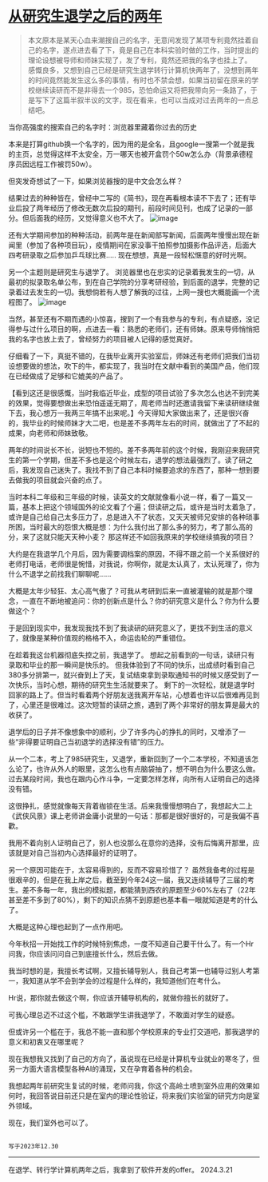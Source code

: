# [从研究生退学之后的两年](https://github.com/QiYongchuan/MyGitBlog/issues/84)


> 本文原本是某天心血来潮搜自己的名字，无意间发现了某项专利竟然挂着自己的名字，遂点进去看了下，竟是自己在本科实验时做的工作，当时提出的理论设想被导师和师妹实现了，发了专利，竟然还把我的名字也挂上了。  感慨良多，又想到自己已经是研究生退学转行计算机快两年了，没想到两年的时间竟然能发生这么多的事情，有时也不禁会想，如果当初留在原来的学校继续读研而不是非得去一个985，恐怕命运又将把我带向另一条路了，于是写下了这篇半叙半议的文字，现在看来，也可以当成对过去两年的一点总结吧。


当你高强度的搜索自己的名字时：浏览器里藏着你过去的历史

本来是打算github换一个名字的，因为用的是全名，且google一搜第一个就是我的主页，总觉得这样不太安全，万一哪天也被开盒罚个50w怎么办（背景承德程序员因远程工作被罚50w）。

但突发奇想试了一下，如果浏览器搜的是中文会怎么样？

结果过去的种种皆在，曾经中二写的《简书》，现在再看根本读不下去了；还有毕业后投了两年经历了修改无数次后投的期刊，前段时间见刊，也成了记录的一部分。但后面我的经历，又觉得意义也不大了。
![image](https://github.com/QiYongchuan/MyGitBlog/assets/105039020/8da432a0-ccb2-4320-b50a-c1de9142b81f)



还有大学期间参加的种种活动，前两年是在新闻部写新闻，后面两年慢慢出现在新闻里（参加了各种项目玩），疫情期间在家没事干拍照参加摄影作品评选，后面大四考研录取之后参加乒乓球比赛.....
现在想想，真是一段轻松惬意的好时光啊。


另一个主题则是研究生与退学了。
浏览器里也在忠实的记录着我发生的一切，从最初的拟录取名单公布，到在自己学院的分享考研经验，到后面的退学，完整的记录着过去发生的一切。我想倘若有人想了解我的过往，上网一搜也大概能画一个流程图了。
![image](https://github.com/QiYongchuan/MyGitBlog/assets/105039020/7631b38a-d703-44cc-875f-0753df059828)



当然，甚至还有不期而遇的小惊喜，搜到了一个有我参与的专利，有点疑惑，没记得参与过什么项目的啊，点进去一看：熟悉的老师们，还有师妹。原来导师悄悄把我的名字也放上去了，曾经努力的项目被人记得的感觉真好。



仔细看了一下，真挺不错的，在我毕业离开实验室后，师妹还有老师们把我们当初设想要做的想法，吹下的牛，都实现了，我当时在文献中看到的美国产品，他们现在已经做成了足够和它媲美的产品了。

【看到这还是很感慨，当时我临近毕业，成型的项目试验了多次怎么也达不到完美的效果，觉得要想做出来恐怕遥遥无期了，周老师当时还邀请我留下来读研继续做下去，我心想万一我两三年搞不出来呢。】今天得知大家做出来了，还是很兴奋的，我毕业的时候师妹才大二吧，也是差不多两年左右的时间，就做出了了不起的成果，向老师和师妹致敬。



两年的时间说长不长，说短也不短的。差不多两年前的这个时候，我刚迎来我研究生的第一个学期，但差不多也是这个时候左右，退学的想法最强烈了。读了研之后，我发现自己迷失了。我找不到了自己本科时候要追求的东西了，那种一想到要去做我的项目就会兴奋的点了。

当时本科二年级和三年级的时候，读英文的文献就像看小说一样，看了一篇又一篇，基本上把这个领域国外的论文看了个遍；但读研之后，或许是当时太着急了，或许是自己给自己太多压力了，总是进入不了状态，又天天被师兄安排的各种琐事所困，当时最大的怨恨大概是想：为什么我付出了那么多的努力，考了那么高的分，来了这就只能天天种小麦？  那这样还不如回我原来的学校继续搞我的项目？

大约是在我退学几个月后，因为需要调档案的原因，不得不跟之前一个关系很好的老师打电话，老师很是惋惜，对我说，你啊你，就是太认真了，太认死理了，你为什么不退学之前找我们聊聊呢......

大概是太年少轻狂、太心高气傲了？可我从考研到后来一直被灌输的就是那个理念，一直在不断地被追问：你的创新点是什么？你的研究意义是什么？你为什么要做这个？

于是回到现实中，我发现我找不到了我读研的研究意义了，更找不到生活的意义了，就像是某种价值观的格格不入，命运齿轮的严重错位。

在趁着我这台机器彻底失控之前，我退学了。
想起之前看到的一句话，读研只有录取和毕业的那一瞬间是快乐的。
但我体验到了不同的快乐，出成绩时看到自己380多分排第一，就兴奋到上了天，复试结束拿到录取通知书的时候又感受到了一次快乐，当时心想，期待的研究生生活就要来了。
剩下的一次轻松，就是退学时回家的路上了。但当时看着两个好朋友送我离开车站，心想着也许以后很难再见到了，心里还是很难过。这次短暂的读研之旅，遇到了两个非常好的朋友算是最大的收获了。

退学后的日子并不像想象中的顺利，少了许多内心的挣扎的同时，又增添了一些“非得要证明自己当初退学的选择没有错”的压力。

从一个二本，考上了985研究生，又退学，重新回到了一个二本学校，不知道该怎么论了，也许从外人的眼里，这怎么也有点脑袋抽了，想不明白为什么要这么做。过去某段时间，我也在跟内心作斗争，一定要怎样怎样，向所有人证明自己的选择没有错。

这很挣扎，感觉就像每天背着枷锁在生活。后来我慢慢想明白了，我想起大二上《武侠风景》课上老师讲金庸小说里的一句话：那都是很好很好的，可是我偏不喜歡。

我用不着向别人证明自己了，别人也没那么在意你的选择，没有后悔离开那里，应该就是对自己当初内心选择最好的证明了。

另一个原因可能在于，太容易得到的，反而不容易珍惜了？
虽然我备考的过程是很艰辛的，但是在我上岸之后，截至到今年24这一届，我又连续辅导了三届的考生。差不多每一年，我出的模拟题，都能猜到西农的原题至少60%左右了（22年甚至差不多到了80%），剩下的知识点猜不到原题也基本看一眼就知道是考的什么了。

大概是这种心理也起到了一点作用吧。

今年秋招一开始找工作的时候特别焦虑，一度不知道自己要干什么了。有一个Hr问我，你应该问问自己到底擅长什么，然后去做。

我当时想的是，我擅长考试啊，又擅长辅导别人，我自己考第一也辅导过别人考第一，我知道从学不会到学会的过程是什么样的，我知道他们在考什么。

Hr说，那你就去做这个啊，你应该开辅导机构的，就做你擅长的就好了。

可我心理总迈不过这个槛，不敢跟学生讲我退学了，不敢面对学生的疑惑。

但或许另一个槛在于，我总不能一直和那个学校原来的专业打交道吧，那我退学的意义和初衷又在哪里呢？

现在我想我又找到了自己的方向了，虽说现在已经是计算机专业就业的寒冬了，但另一方面大语言模型各种AI的涌现，又在孕育着各种的机会。

我想起两年前研究生复试的时候，老师问我，你这个高岭土喷到室外应用的效果如何时，我回答说目前还只是在室内的理论性验证，将来我们实验室的研究方向是室外领域。

现在，我们室外也可以了。

                                                                                                                                                                        写于2023年12.30


---

在退学、转行学计算机两年之后，我拿到了软件开发的offer。  2024.3.21